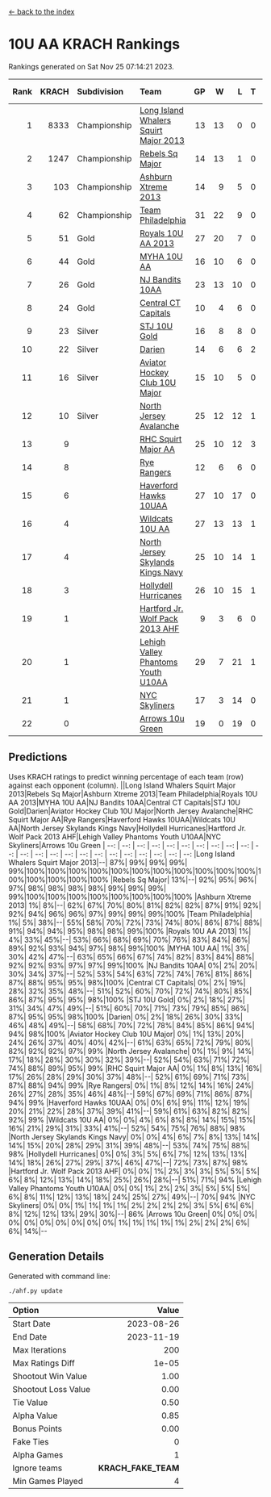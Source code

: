 [<- back to the index](readme.md)
# 10U AA KRACH Rankings
Rankings generated on Sat Nov 25 07:14:21 2023.

Rank|KRACH|Subdivision|Team|GP|W|L|T|OTW|OTL|SoS|Exp Wins|Win Diff
---:|---:|:---|:---|---:|---:|---:|---:|---:|---:|---:|---:|---:
1|8333|Championship|[Long Island Whalers Squirt Major 2013](https://gamesheetstats.com/seasons/3659/teams/140229/schedule)|13|13|0|0|0|0|126|13.8|-0.0
2|1247|Championship|[Rebels Sq Major](https://gamesheetstats.com/seasons/3659/teams/140243/schedule)|14|13|1|0|1|0|581|13.8|-0.0
3|103|Championship|[Ashburn Xtreme 2013](https://gamesheetstats.com/seasons/3659/teams/140230/schedule)|14|9|5|0|0|0|1216|9.9|0.0
4|62|Championship|[Team Philadelphia](https://gamesheetstats.com/seasons/3659/teams/140238/schedule)|31|22|9|0|0|2|580|22.9|0.0
5|51|Gold|[Royals 10U AA 2013](https://gamesheetstats.com/seasons/3659/teams/140237/schedule)|27|20|7|0|2|1|360|20.9|0.0
6|44|Gold|[MYHA 10U AA](https://gamesheetstats.com/seasons/3659/teams/140235/schedule)|16|10|6|0|0|0|583|10.9|0.0
7|26|Gold|[NJ Bandits 10AA](https://gamesheetstats.com/seasons/3659/teams/140232/schedule)|23|13|10|0|0|1|375|13.9|0.0
8|24|Gold|[Central CT Capitals](https://gamesheetstats.com/seasons/3659/teams/140231/schedule)|10|4|6|0|0|0|1006|4.9|0.0
9|23|Silver|[STJ 10U Gold](https://gamesheetstats.com/seasons/3659/teams/140234/schedule)|16|8|8|0|2|1|519|8.9|0.0
10|22|Silver|[Darien](https://gamesheetstats.com/seasons/3659/teams/140245/schedule)|14|6|6|2|0|0|263|7.9|0.0
11|16|Silver|[Aviator Hockey Club 10U Major](https://gamesheetstats.com/seasons/3659/teams/140244/schedule)|15|10|5|0|0|0|12|10.9|0.0
12|10|Silver|[North Jersey Avalanche](https://gamesheetstats.com/seasons/3659/teams/140249/schedule)|25|12|12|1|2|0|22|13.4|0.0
13|9||[RHC Squirt Major AA](https://gamesheetstats.com/seasons/3659/teams/140241/schedule)|25|10|12|3|1|0|341|12.4|0.0
14|8||[Rye Rangers](https://gamesheetstats.com/seasons/3659/teams/140242/schedule)|12|6|6|0|0|1|18|6.9|0.0
15|6||[Haverford Hawks 10UAA](https://gamesheetstats.com/seasons/3659/teams/140236/schedule)|27|10|17|0|0|0|69|10.9|0.0
16|4||[Wildcats 10U AA](https://gamesheetstats.com/seasons/3659/teams/140250/schedule)|27|13|13|1|2|0|10|14.4|0.0
17|4||[North Jersey Skylands Kings Navy](https://gamesheetstats.com/seasons/3659/teams/140247/schedule)|25|10|14|1|0|2|11|11.4|0.0
18|3||[Hollydell Hurricanes](https://gamesheetstats.com/seasons/3659/teams/140240/schedule)|26|10|15|1|0|1|371|11.4|0.0
19|1||[Hartford Jr. Wolf Pack 2013 AHF](https://gamesheetstats.com/seasons/3659/teams/140246/schedule)|9|3|6|0|1|0|130|3.9|0.0
20|1||[Lehigh Valley Phantoms Youth U10AA](https://gamesheetstats.com/seasons/3659/teams/140239/schedule)|29|7|21|1|0|1|293|8.4|0.0
21|1||[NYC Skyliners](https://gamesheetstats.com/seasons/3659/teams/140252/schedule)|17|3|14|0|0|0|8|3.9|0.0
22|0||[Arrows 10u Green](https://gamesheetstats.com/seasons/3659/teams/140251/schedule)|19|0|19|0|0|1|68|0.9|0.0

## Predictions
Uses KRACH ratings to predict winning percentage of each team (row) against each opponent (column).
||Long Island Whalers Squirt Major 2013|Rebels Sq Major|Ashburn Xtreme 2013|Team Philadelphia|Royals 10U AA 2013|MYHA 10U AA|NJ Bandits 10AA|Central CT Capitals|STJ 10U Gold|Darien|Aviator Hockey Club 10U Major|North Jersey Avalanche|RHC Squirt Major AA|Rye Rangers|Haverford Hawks 10UAA|Wildcats 10U AA|North Jersey Skylands Kings Navy|Hollydell Hurricanes|Hartford Jr. Wolf Pack 2013 AHF|Lehigh Valley Phantoms Youth U10AA|NYC Skyliners|Arrows 10u Green
| --: | --: | --: | --: | --: | --: | --: | --: | --: | --: | --: | --: | --: | --: | --: | --: | --: | --: | --: | --: | --: | --: | --: 
|Long Island Whalers Squirt Major 2013|--| 87%| 99%| 99%| 99%| 99%|100%|100%|100%|100%|100%|100%|100%|100%|100%|100%|100%|100%|100%|100%|100%|100%
|Rebels Sq Major| 13%|--| 92%| 95%| 96%| 97%| 98%| 98%| 98%| 98%| 99%| 99%| 99%| 99%|100%|100%|100%|100%|100%|100%|100%|100%
|Ashburn Xtreme 2013|  1%|  8%|--| 62%| 67%| 70%| 80%| 81%| 82%| 82%| 87%| 91%| 92%| 92%| 94%| 96%| 96%| 97%| 99%| 99%| 99%|100%
|Team Philadelphia|  1%|  5%| 38%|--| 55%| 58%| 70%| 72%| 73%| 74%| 80%| 86%| 87%| 88%| 91%| 94%| 94%| 95%| 98%| 98%| 99%|100%
|Royals 10U AA 2013|  1%|  4%| 33%| 45%|--| 53%| 66%| 68%| 69%| 70%| 76%| 83%| 84%| 86%| 89%| 92%| 93%| 94%| 97%| 98%| 99%|100%
|MYHA 10U AA|  1%|  3%| 30%| 42%| 47%|--| 63%| 65%| 66%| 67%| 74%| 82%| 83%| 84%| 88%| 92%| 92%| 93%| 97%| 97%| 99%|100%
|NJ Bandits 10AA|  0%|  2%| 20%| 30%| 34%| 37%|--| 52%| 53%| 54%| 63%| 72%| 74%| 76%| 81%| 86%| 87%| 88%| 95%| 95%| 98%|100%
|Central CT Capitals|  0%|  2%| 19%| 28%| 32%| 35%| 48%|--| 51%| 52%| 60%| 70%| 72%| 74%| 80%| 85%| 86%| 87%| 95%| 95%| 98%|100%
|STJ 10U Gold|  0%|  2%| 18%| 27%| 31%| 34%| 47%| 49%|--| 51%| 60%| 70%| 71%| 73%| 79%| 85%| 86%| 87%| 95%| 95%| 98%|100%
|Darien|  0%|  2%| 18%| 26%| 30%| 33%| 46%| 48%| 49%|--| 58%| 68%| 70%| 72%| 78%| 84%| 85%| 86%| 94%| 94%| 98%|100%
|Aviator Hockey Club 10U Major|  0%|  1%| 13%| 20%| 24%| 26%| 37%| 40%| 40%| 42%|--| 61%| 63%| 65%| 72%| 79%| 80%| 82%| 92%| 92%| 97%| 99%
|North Jersey Avalanche|  0%|  1%|  9%| 14%| 17%| 18%| 28%| 30%| 30%| 32%| 39%|--| 52%| 54%| 63%| 71%| 72%| 74%| 88%| 89%| 95%| 99%
|RHC Squirt Major AA|  0%|  1%|  8%| 13%| 16%| 17%| 26%| 28%| 29%| 30%| 37%| 48%|--| 52%| 61%| 69%| 71%| 73%| 87%| 88%| 94%| 99%
|Rye Rangers|  0%|  1%|  8%| 12%| 14%| 16%| 24%| 26%| 27%| 28%| 35%| 46%| 48%|--| 59%| 67%| 69%| 71%| 86%| 87%| 94%| 99%
|Haverford Hawks 10UAA|  0%|  0%|  6%|  9%| 11%| 12%| 19%| 20%| 21%| 22%| 28%| 37%| 39%| 41%|--| 59%| 61%| 63%| 82%| 82%| 92%| 99%
|Wildcats 10U AA|  0%|  0%|  4%|  6%|  8%|  8%| 14%| 15%| 15%| 16%| 21%| 29%| 31%| 33%| 41%|--| 52%| 54%| 75%| 76%| 88%| 98%
|North Jersey Skylands Kings Navy|  0%|  0%|  4%|  6%|  7%|  8%| 13%| 14%| 14%| 15%| 20%| 28%| 29%| 31%| 39%| 48%|--| 53%| 74%| 75%| 88%| 98%
|Hollydell Hurricanes|  0%|  0%|  3%|  5%|  6%|  7%| 12%| 13%| 13%| 14%| 18%| 26%| 27%| 29%| 37%| 46%| 47%|--| 72%| 73%| 87%| 98%
|Hartford Jr. Wolf Pack 2013 AHF|  0%|  0%|  1%|  2%|  3%|  3%|  5%|  5%|  5%|  6%|  8%| 12%| 13%| 14%| 18%| 25%| 26%| 28%|--| 51%| 71%| 94%
|Lehigh Valley Phantoms Youth U10AA|  0%|  0%|  1%|  2%|  2%|  3%|  5%|  5%|  5%|  6%|  8%| 11%| 12%| 13%| 18%| 24%| 25%| 27%| 49%|--| 70%| 94%
|NYC Skyliners|  0%|  0%|  1%|  1%|  1%|  1%|  2%|  2%|  2%|  2%|  3%|  5%|  6%|  6%|  8%| 12%| 12%| 13%| 29%| 30%|--| 86%
|Arrows 10u Green|  0%|  0%|  0%|  0%|  0%|  0%|  0%|  0%|  0%|  0%|  1%|  1%|  1%|  1%|  1%|  2%|  2%|  2%|  6%|  6%| 14%|--

## Generation Details

Generated with command line:
```
./ahf.py update
```

| Option | Value |
| :----- | ----: |
| Start Date | 2023-08-26 |
| End Date | 2023-11-19 |
| Max Iterations | 200 |
| Max Ratings Diff | 1e-05 |
| Shootout Win Value | 1.00 |
| Shootout Loss Value | 0.00 |
| Tie Value | 0.50 |
| Alpha Value | 0.85 |
| Bonus Points | 0.00 |
| Fake Ties | 0 |
| Alpha Games | 1 |
| Ignore teams | __KRACH_FAKE_TEAM__ |
| Min Games Played | 4 |

